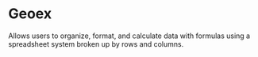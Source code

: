 # Geoex
Allows users to organize, format, and calculate data with formulas using a spreadsheet system broken up by rows and columns.
